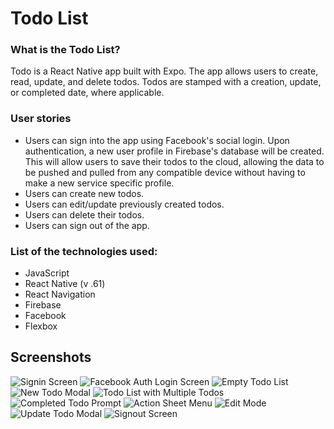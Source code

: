 # Todo List
### What is the Todo List?
Todo is a React Native app built with Expo.
The app allows users to create, read, update, and delete todos.
Todos are stamped with a creation, update, or completed date, where applicable.


### User stories
- Users can sign into the app using Facebook's social login. Upon authentication, a new user profile in Firebase's database will be created. This will allow users to save their todos to the cloud, allowing the data to be pushed and pulled from any compatible device without having to make a new service specific profile.
- Users can create new todos.
- Users can edit/update previously created todos.
- Users can delete their todos.
- Users can sign out of the app.

### List of the technologies used:

- JavaScript
- React Native (v .61)
- React Navigation
- Firebase
- Facebook
- Flexbox

## Screenshots
![Signin Screen](https://lh3.googleusercontent.com/3TsXmroKPYqx3cn1sZGv40HvpejAKP5a8JZyWZf6vNfExNckNQiMauMwFBZm48tCk68HMRDaikRpd79kXZksP2t7xTQbLeAlt7KZzw6HJdWnI3LB17-Y2wSuSpoJ8egnENG-ujbL6AMm3AeeBlHlkilDDAbiVrz7_xDqeMZpcfbfPyLG_RwmUxjFuy548_TDh2oKsu7tvlxJgYTa8T5F_83Jj6KcylSruIdThSNSMtYjgkRlgyq928xJp6eP0nr4QPLjz8O-BgMkMnFk4LGpGOsk6u9WGVROXSsCCw7cge5ocCjIJGTKSnEXncdPPQ_ykGqDCiYAJWEwYKtTEIA5M7VaczduH5HYNAEElDk85dEKSxoBNEORw2ePaKA1o_Vv30sgShhJfPKvuK0XFpDwNHnwRLC3YC27uZI5dkZT_5Vs-42G2MgKiYt6shg2loQJcVdAADKTnodLBdEjl8NjpprTyB-x-OmybMq8JWjETyO3DJVjOXdA94xV2iTardQGZQZxOZAEwaVwqSOiIiQldaOBCo8MkDcsVVnydw_qRJTmI0e7etKBmyKwYzQ3NGC4pCAMsICWJ7LuHuEqLfzkPO1f4eoGzBnF06e4662My96jytkKwHxpMFYc_f0ALaILuMhOGU8iuZX0xGHaXkEOL_vtHHuvow0nJf1VgGQKAWjO-8SOOTN-VQ=w338-h731-no)
![Facebook Auth Login Screen](https://lh3.googleusercontent.com/eBqXUx6KpE-JvHcjcODXBSX5HGWYDtA7gPH61HWDBdsYetTXXlSrQhR3SvtxL1VzzRHElJ1YCAgLCh8S46d6K58IGpSZEKYhUsNoWeluD1tfXex-IQRpVO0bpsjajM3qAQ_J_pwFsC0df83MG0vpVYuA7JU--c9jMcxN9y7RCSEijKbNxo1vu0Ew_GzDXa1E7sp3_B9NmSE-b9o8Nqizfu7_J9Rdij62UhK8r8286ntF5Prbq4dEpmcEkZvXhcMCoVcapOYWpMRJt74cwAkf_ceBROkn9zvVfxz6Og29rgH2TYpbfsArWZVe6QxkXtAepsdck8vXOWqVgvIbxmFJK2PUI4_Fi7yoT0jFf1hL5ID9uzYvk6dHDiJHCCKOqzt58rGMRgElFJx_z63CbS_niuus64w5EBQmPCNPKXw-Fx61U3HNdCKxxAGoBcbkqbryD9WkGPHcUq0nBxquhB9Qc0a0HY5ShGYjM1fyG14nbK0CcHF00tiiSdsua4NsmjreIIs26puw6TR2ylEO--o7CsG-oefGGtNngBIDTphqbmJIAr8fJsbJuZcPcCJa7oj2pkDhymFh48ldGfs7H50-u6Ql56pyyKbZfEK9WL0qRDP7fVifvOE3kaOrdnfi4mVrvTAkTeFATa9srHzrXfHqfdXoZ52hZACJcdCXk3chbsar7-iX0ISMZg=w338-h731-no)
![Empty Todo List](https://lh3.googleusercontent.com/Rl6g_559wBf1GNvoUad2eKuM7CiyupxOhwn7vcr5hZwM8F4JJ81Rk-RA4xjJ4Cr9XlHm4yMtkqJJ7M1HlMwkR4f1hbXElOvDEOKEWfyChY7ImRL9bi_8WyFdd0tiEqrkdaz6YpfFKEAexDZnVU46jnNfIzaaVo4EPI1rL4MZaHosud-8jSAtB0A68ZhbvRZLGL-waEp4fRJEIa39zNoA1pHHmJDC83YyoaxiJQSeu6aMCxcJgN_MC1JZbVYhvM_4EUGR9zRl0Shwzwx08ilRkT5hZqxfqAuA8FNWNxxj5IWUHi7zCfjYeePMWTkp5pxHIPi9zW9LEulk4slJPLJHK3t2dnYB0hpOiSdSEHUDTeTzXXS0PuntVPHc93vwoo1mneD6ZE092tKyNXPtbbZ3SJKVkv741n4JjIFYSDKk44gsujCkVeRF_NP3NBsuTLnmzvEowOCilI8qKOh4zrgvp5xZSH6JZ9vEedyb_9RnueEmCW2SVoOWpxWGinLd_MKzJzYbiUD3OIOadqiRqr9Ip7-fh4fmi22bRSNInviJIMaaK3TGu2_B7xaOW9v_bA6FEgqkB0ADwlqABlkDeyaEZ4kmo8KBxDqLcmoT8D2_LbLv7XaP3s6bINAWAKWsedqGzfb2gxuXtMmWcsAbBtwyMDHuZf2ZjH6nlU4TGw0oG9nKCoNxMrIfhg=w338-h731-no)
![New Todo Modal](https://lh3.googleusercontent.com/L7lo52DHmlNl1M5fALFYxri4sZa0um3aGOUg8RZEM6_ljCusj0YBAndzEq0UKqvkTzIg7K_--MAqNeY1dXMEqEXcu_ozAgvM3rHpMVyoyekWxV2n45YvbMXp4NGMS6nXJXohQJunjTLUW_wgsJslrXNeMPi7lgDlSGTrgH1Cj74GShqAA-C6WijZshbltGnEF_IW_4QisejJ5JGEgxI1ekP2fGCTgoLQ6yIdSbTTCKvAgGrIqmraqvQWvJWYmsalqhpqCwtm_SspIWiGIoJ6MdhPAEDoCA_1WzejA-TT8T9UMBldRlRBibiz18en2Mi8XYGkuLVAyXr7o3C96fsZN2E7aWjhBqRCEoSjOntoqZZ7Sz4pNPAD79HoT_W_DJQ7PbmvYD7DHGV_hDF4YSJw9qIQlDg9QBbLFHTtJA8SJPWG94A5Qot-SUXA9b_PHNftZQOh6-iaTkzYW2TCWmu8V9I3VgrBhQPXpKHKMZaS-tsFBy5sqr2bqyVTV5x0XV9mMieSSmibishJOTb4_iehC4in4q1RRVuRVY6e5-BP5iOWatdGQSLsIf00sZf5IyENOHYr6uSIfPXuBuadW4lzOLKyaix19Ko1KqkeORMnAF2egxA2LtcAUGeSzfAZplMjXnz8rttngqaPl4qVojMaQqLAv1xFApe-FtSHZ94X6IUp2KOgZB959g=w338-h731-no)
![Todo List with Multiple Todos](https://lh3.googleusercontent.com/AxpXUkbC8eU0o1cWKfkz5HsbBjhTP3ew5e5PUmmZvNsZX5NBmzYHrXerSLf9CNihvI0LBLZ3_Ls_eAh8_C9OVdJh1m05bcVD5hU5zMgOcZ3glaIGh4ICkShOAHv-2TOcxWCL9jEXMHkj1wZlmNPlltfL2RPjuDsjUiV8Xc-nxASPixl4ae_y6mPkMkewcQd8SLMhb3bFHlbxBfy39g_M6BYopYGezsA8z6asuQxCgU4q5VWs0hunmt2kb5S-YeNtEe8-YfFiMYi8LMoQbDCuDaEOzK0lBZDJQ2CQIlEe7HfUc2L_nCbdLbC5Z7bgghkV96hCejW_mEzcurP7AjrjMoItGh_XuCI0TNfj8K6CcAFbw0I4VOhGiDlDlY50J8hGvTs1Cd5u0x9M-UHyf9yUDb9LT-WMRFSOqC_OxQX6Hl8E92ZLc_MUsaokb0lQ0WKy5AIfTzmmfINTILBpCeTfo6gmg8kvv7Lyi4xCiNkh0_TWwbzjn3-huNaFuH8jUKp05ckVCaAQcZlLRKxCXFy4hdmkm9bJyD4jIQAyRPiteJP4HS5WZaG4qU4y9sR9HUcDzS5w4SYKzGtLfiKQbb_ZGhRNvJ-82mLqfA6kuRD_hHDqLesyZnUaU0aQ2zC8tBIbUt_zIam6TtE7B2gkecsjKdQRbxhDFVqcTiOXq1ySuhYu1BGwCczxtw=w338-h731-no)
![Completed Todo Prompt](https://lh3.googleusercontent.com/Uc8swE14tHFExGQ_dfpPVp40cow7VB5k3O73lW4pJ6ZNY3-R4UuFfvuU9AWFIeDdKJ08dnjn_mH0FznvI-xqjn45LaNC_XBrgh95vajnm_aHHd4ckTGOBioCkEjE04fmbrWulhLT3ZKmfQpAp7gPyfELBNkStTmc_ldFdLj1ilBLOJ8xg7twy67__IKE4cjIReTPibH-yPa4UV35-2o6La1Ludv-cJg_c4knMRPc3etuR4e0jKoa-KJbBHnuQml8szHSJ7VCMCYIEVSiVAnempArDY_P_q4P4eQgG5DtLYlyNJnZ_a2dP_yIzNmjVTJD0OqEeXAktJP_tTxXgYS06mtb1h0AAIvPTEnH9afR221SBEdceq1uNf5P4XQVuD9zqnnjNq1g7qdVed-BgAnQ0aQfCfVdsCar6e8mm9hmvIXbkEpaS5f8A-ztSO_jVWLmu3RfYdrJwm0hCuqFnI75zYvzuHCNjWAEAkdK2CAqFVg_wS5Qnbl0d6NZ_1SMDAr1JHIu3vH8arMKWFdQ0cpDPpGMIkhRh2Zb1FKZaBU1AwhvI7MilCCJH91oxR63aX0d6Q5BeRD1WEoN2PDx4pi4iD3WTvHrVCrFq8wVhHOioL-a8oVFs9o4Y2qaqdseCtZas0HLJ1I6VLKGcfqEMaLIs60vxD-VoRfr3D9HkWVSro9q9qDN0rEpow=w338-h731-no)
![Action Sheet Menu](https://lh3.googleusercontent.com/MmATsuMPuX_6NUYVSdNyD6aNZYy4wJ_WWkQS8T0j5TGeTeckqRdz2nUBrUKBgQ1v_90U4gYNRvxjFFob00NdTK5zoBCln5QTQBaW43pxIhR5IJ2cXqpc5G5rEa2N6CuGhfKbHGDqhZrHYULJuhvOLEakp9Z3w1BdqGpYh9ioywttn5dfiVg7k_MGiYUFHyp0Cm78O3YPSG-FWbk8U6AMEBhStkTjlkTuTFahKvMOFh2q2gy2JPB50EFKcCpEkiULb1MwI04WmWKIlGnMHC0OWhTECjkXXDe-s_2iIrY5njtzjqo_YuVIGZ3BVVUkDmvKSznVFWFmrXpLKS6iUfwNf2F5WpH42z68kSR-Lh6cKrA3jn2nWA_vmuYTL7thLGxIPwlecWsH4nh9V5Q6bcXGhQ12QOMsuBhQCobSxPHChS-A2Wu1a2CGGdozaUiAhIxcMpE5kQb6N8_H5Mf4x5q290dhVojeRgPvKA0Ka62gSiR6pvzFm9RAZ2CWZRQkezXxrH7EqUMW0vZrULytDjV-tefxmpr1rDKZ3H9w4sDFYTVYE-EjzHmFRkuToan3Af7J_XJ7F3fVpXB4xF0XWrKigm-HHOU-ccuH2IAa7W1NkGLBdqDhBOyKgTdOdSIdXW_uDQizYj2b5tuIzIUL2uGhA3hvLKyAGEoV1m9S92eYt35NtueizRq4Aw=w338-h731-no)
![Edit Mode](https://lh3.googleusercontent.com/fFWiApluCACtfMbrEGSiM_v0Ai8kUgH04x1dAls-kPBsbRlOCXHgoxPDBN9Cr6BybHFZdgnclo91u5nd9o16c6RbbDvRNILNDf9X7C8wV61Pt_f_c5YT3pZmKD7r5_0ujqXf7yR0-9U24B1C0nniisEX17VbHyIdcH1gnTAByErvbKAXULx1NJ7b0O9z8HborcRtpQemjhfqkSK4z9ocBBkz0IZIksGsKElAkWmt5gg0kGnUiYelBsphApSMKARfmT2b4j6MBUNukQZyyVCK-OArkG_Lel1o5zTxb2J_AOTsoMs3a_dAS2dsYkEQYNLdDE2dzqcUjRBvquTT3VMDS0jwdAdPbImJ1n8I7pLRV0wGO2jUjRx8DZphzFQsqQ7W5Mbru21GW-nTsCUFWWCtm9P760MkYytYc_JJ-fIe5vxkrxOYVLILMh6Pk2gK2P4-gECtYFnTGWOUlaY_hGKelOErvmkF_oj2_jgZC9amgUYYxfMCSmnAAv5nXviWFvYgfDxW_oyOJ8UtXQRB2M4CfTvmKnGmxG0yAr62w8RlbhsCU-6KOHPl9Bx4uOeO5Jq-fF8qCDiR9PlKnj7jyJnhtw2fBnnkYNPxnXgs7TihkzDmjcuSmgY4E49b_AbJlywlLWEJZ2O2VniFxem9K9nsrL0icjgyYDCgGmh_s37eDQtLpvku5E8d0Q=w338-h731-no)
![Update Todo Modal](https://lh3.googleusercontent.com/-0k3jn4B4wbwjt3kkBg0eywyDOvGFfA8joNaA5dXQavPEY91WFq6RYN1HMK1aZlEeiP61oUnUJAauLXa-CdgpwSfWjtLGw5BKE47sPOuCWu8f44kBoaSR3DilW8tOI_xUcypT9XLot29rgzmJ2998zU28ppxnjkhL1DeNmAxjP1zVyhOsEny3DQv1XUMGZUafRO0Zmah3TU2RDzJh0pV3u2h43U2EzEDY9lBmptZA1oGYc9N30D8zEczzyQvbWQtJN_OqT-lzDe_Hu_ttbjJoQ6YGQ_nDrg9NfKDrgPmIwROoNraC0nrDmiC8ou95qbdPekEUOAYgLQws3M4MdKm-amctlNawNTAFHNLD6GjpjMzO3NgLGe0mpOg8W6M5EZ6wQ6otqrQJgsQLNqQtoD3aA1hStoMOfQNxfgM-CrXMrZKpcH6Y7HBs2IHC1IAz7ywaTlPIsWEX7GuZnpYr6mGgYTQ_VZ6peGGXcHkQrliVMGmXn1LA5XCrHg5SMmxuZ_rTcqzFY5KlB4ree0pRFSVeRIxAZrNHsK3gCtORA5yX56FCfshTnTmTRMUc1LExa-KJNfDKrO_Rz6dzeMYV68_fi9wPgwNRnt4srh4rWCSRZRYhq119ihlX1ZiPwjUrxvw1DrlPH_8XP327W0r4b4V2IexuARhYYdPmqo7kez_GaRGLCm3b4mCvg=w338-h731-no)
![Signout Screen](https://lh3.googleusercontent.com/C64-QlpLwZfBH-7F0GCZnslxdvSl4z-Nd0wJoTnyyt3fUpHtMhMNkuXaga5CKSRux5NsTsabqMEgSZOT5_ZTR1ahZzfIhUPV9lUCzvNquhrhe-CkTzobj74WaLzVjhc_I8p336mq5nP52nlmKDI-RzpnneRyTHrSbxaxlWZyltvF4SmkX5xHk-quiF8BVIyy2Dc3g66PhULzTzaKjFHcu67Vubj7xPe_2HQ4v_JWOxFopFWDpph7XDKWsJphwrMLVZXMeWD2SIRrRTZFVjz2DMRrugnd2GxSIXJk-L9qmhuJ_gO5aiXR0AN_8LI6TO5n5PJzfUxzcvJ5BYpPofgGiJZ72RO1K-IBYl8zGA98d_pz-J7eM4lPHlB6qm3W3-yPzHg5Q0xnx-T5X9pEBTntdzp-6C2ppFfKi8oHhXtYKx7BQ5Pd_81vLfTbq_DJg4zh5WKuiCQ0_uSsMVrrhbngz7PtWksqfSA9OVpnMm4nMn5wBpq88rfUbyDDVGDqrt2y82elkrWulc2iujHMoBUGVbAo52JQ2ha0UyVh-W_VxFiTLbWCA0ULydP8Gtv_F73i-rSl2TmKveeoJWttLjBeb6IUc2qMhXiwXNYPIZAqyffF6zy5o_8nF9QA5GkHCVzs5suK0lXzSbTzHR9-JJRK-awXHi_DjULqK1y8EXhPsa1NBdmbtUkZ5w=w338-h731-no)